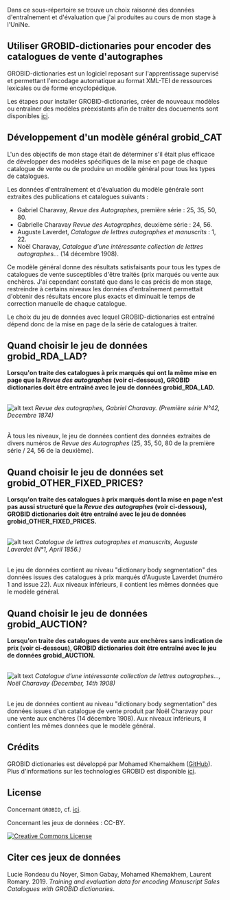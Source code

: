 
Dans ce sous-répertoire se trouve un choix raisonné des données d'entraînement et d'évaluation que j'ai produites au cours de mon stage à l'UniNe.

## Utiliser GROBID-dictionaries pour encoder des catalogues de vente d'autographes

GROBID-dictionaries est un logiciel reposant sur l'apprentissage supervisé et permettant l'encodage automatique au format XML-TEI de ressources lexicales ou de forme encyclopédique.

Les étapes pour installer GROBID-dictionaries, créer de nouveaux modèles ou entraîner des modèles préexistants afin de traiter des docuements sont disponibles [ici](https://github.com/MedKhem/grobid-dictionaries/wiki/Docker_Instructions9).

## Développement d'un modèle général grobid_CAT

L'un des objectifs de mon stage était de déterminer s'il était plus efficace de développer des modèles spécifiques de la mise en page de chaque catalogue de vente ou de produire un modèle général pour tous les types de catalogues.

Les données d'entraînement et d'évaluation du modèle générale sont extraites des publications et catalogues suivants :
+ Gabriel Charavay, _Revue des Autographes_, première série : 25, 35, 50, 80.
+ Gabrielle Charavay _Revue des Autographes_, deuxième série : 24, 56.
+ Auguste Laverdet, _Catalogue de lettres autographes et manuscrits_ : 1, 22.
+ Noël Charavay, _Catalogue d’une intéressante collection de lettres autographes…_ (14 décembre 1908).
	
Ce modèle général donne des résultats satisfaisants pour tous les types de catalogues de vente susceptibles d'être traités (prix marqués ou vente aux enchères. J'ai cependant constaté que dans le cas précis de mon stage, restreindre à certains niveaux les données d'entraînement permettait d'obtenir des résultats encore plus exacts et diminuait le temps de correction manuelle de chaque catalogue.

Le choix du jeu de données avec lequel GROBID-dictionaries est entraîné dépend donc de la mise en page de la série de catalogues à traiter.

## Quand choisir le jeu de données grobid_RDA_LAD?

**Lorsqu'on traite des catalogues à prix marqués qui ont la même mise en page que la _Revue des autographes_ (voir ci-dessous), GROBID dictionaries doit être entraîné avec le jeu de données grobid_RDA_LAD.**

<br/>![alt text](https://github.com/e-ditiones/GROBID/blob/master/RDA_LAD.png)
_Revue des autographes, Gabriel Charavay. (Première série N°42, Decembre 1874)_

<br/>À tous les niveaux, le jeu de données contient des données extraites de divers numéros de _Revue des Autographes_ (25, 35, 50, 80 de la première série / 24, 56 de la deuxième).

## Quand choisir le jeu de données set grobid_OTHER_FIXED_PRICES?

**Lorsqu'on traite des catalogues à prix marqués dont la mise en page n'est pas aussi structuré que la _Revue des autographes_ (voir ci-dessous), GROBID dictionaries doit être entraîné avec le jeu de données grobid_OTHER_FIXED_PRICES.**

<br/>![alt text](https://github.com/e-ditiones/GROBID/blob/master/OTHER_FIXED_PRICES.png)
_Catalogue de lettres autographes et manuscrits, Auguste Laverdet (N°1, April 1856.)_

<br/>Le jeu de données contient au niveau "dictionary body segmentation" des données issues des catalogues à prix marqués d'Auguste Laverdet (numéro 1 and issue 22). Aux niveaux inférieurs, il contient les mêmes données que le modèle général.

## Quand choisir le jeu de données grobid_AUCTION?

**Lorsqu'on traite des catalogues de vente aux enchères sans indication de prix (voir ci-dessous), GROBID dictionaries doit être entraîné avec le jeu de données grobid_AUCTION.**

<br/>![alt text](https://github.com/e-ditiones/GROBID/blob/master/AUCTION.png)
_Catalogue d’une intéressante collection de lettres autographes…, Noël Charavay (December, 14th 1908)_

<br/>Le jeu de données contient au niveau "dictionary body segmentation" des données issues d'un catalogue de vente produit par Noël Charavay pour une vente aux enchères (14 décembre 1908). Aux niveaux inférieurs, il contient les mêmes données que le modèle général.

## Crédits

GROBID dictionaries est développé par Mohamed Khemakhem ([GitHub](https://github.com/MedKhem)). Plus d'informations sur les technologies GROBID est disponible [ici](https://grobid.readthedocs.io).

## License

Concernant `GROBID`, cf. [ici](https://github.com/MedKhem/grobid-dictionaries).

Concernant les jeux de données : CC-BY.  

<a rel="license" href="https://creativecommons.org/licenses/by/2.0"><img alt="Creative Commons License" style="border-width:0" src="https://i.creativecommons.org/l/by/2.0/88x31.png" /></a><br />

## Citer ces jeux de données

Lucie Rondeau du Noyer, Simon Gabay, Mohamed Khemakhem, Laurent Romary. 2019. _Training and evaluation data for encoding Manuscript Sales Catalogues with GROBID dictionaries_.


